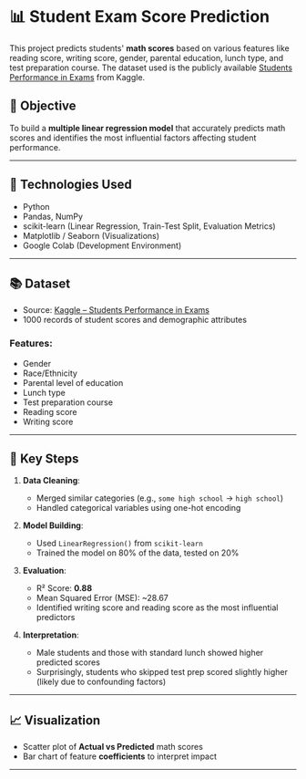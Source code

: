 # 📊 Student Exam Score Prediction 

This project predicts students' **math scores** based on various features like reading score, writing score, gender, parental education, lunch type, and test preparation course. The dataset used is the publicly available [Students Performance in Exams](https://www.kaggle.com/datasets/spscientist/students-performance-in-exams) from Kaggle.

## 🚀 Objective

To build a **multiple linear regression model** that accurately predicts math scores and identifies the most influential factors affecting student performance.

---

## 🧰 Technologies Used

- Python
- Pandas, NumPy
- scikit-learn (Linear Regression, Train-Test Split, Evaluation Metrics)
- Matplotlib / Seaborn (Visualizations)
- Google Colab (Development Environment)

---

## 📚 Dataset

- Source: [Kaggle – Students Performance in Exams](https://www.kaggle.com/datasets/spscientist/students-performance-in-exams)
- 1000 records of student scores and demographic attributes

### Features:
- Gender
- Race/Ethnicity
- Parental level of education
- Lunch type
- Test preparation course
- Reading score
- Writing score

---

## 🔎 Key Steps

1. **Data Cleaning**:
   - Merged similar categories (e.g., `some high school` → `high school`)
   - Handled categorical variables using one-hot encoding

2. **Model Building**:
   - Used `LinearRegression()` from `scikit-learn`
   - Trained the model on 80% of the data, tested on 20%

3. **Evaluation**:
   - R² Score: **0.88**
   - Mean Squared Error (MSE): ~28.67
   - Identified writing score and reading score as the most influential predictors

4. **Interpretation**:
   - Male students and those with standard lunch showed higher predicted scores
   - Surprisingly, students who skipped test prep scored slightly higher (likely due to confounding factors)

---

## 📈 Visualization

- Scatter plot of **Actual vs Predicted** math scores
- Bar chart of feature **coefficients** to interpret impact

---



